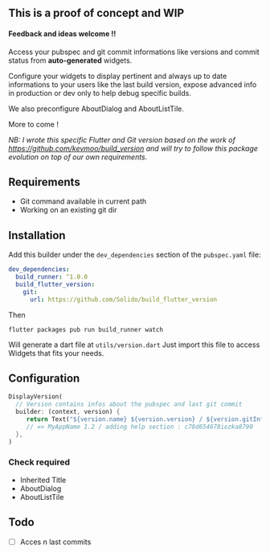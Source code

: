 ## This is a proof of concept and WIP

#### Feedback and ideas welcome !!

Access your pubspec and git commit informations like versions and commit status from **auto-generated** widgets.

Configure your widgets to display pertinent and always up to date informations to your users like the last build version,
expose advanced info in production or dev only to help debug specific builds.

We also preconfigure AboutDialog and AboutListTile.

More to come !

_NB: I wrote this specific Flutter and Git version based on the work of https://github.com/kevmoo/build_version
and will try to follow this package evolution on top of our own requirements._

## Requirements

- Git command available in current path
- Working on an existing git dir

## Installation

Add this builder under the `dev_dependencies` section of the `pubspec.yaml` file:

```yaml
dev_dependencies:
  build_runner: ^1.0.0
  build_flutter_version:
    git:
      url: https://github.com/Solido/build_flutter_version
```

Then

    flutter packages pub run build_runner watch
    
Will generate a dart file at `utils/version.dart`
Just import this file to access Widgets that fits your needs.


## Configuration

```dart
DisplayVersion(
  // Version contains infos about the pubspec and last git commit
  builder: (context, version) { 
     return Text("${version.name} ${version.version} / ${version.gitInfo.message} : ${version.gitInfo.sha}");
     // => MyAppName 1.2 / adding help section : c78d654678iozka8790
  },
)
```

### Check required

- Inherited Title
- AboutDialog
- AboutListTile

## Todo

- [ ] Acces n last commits
